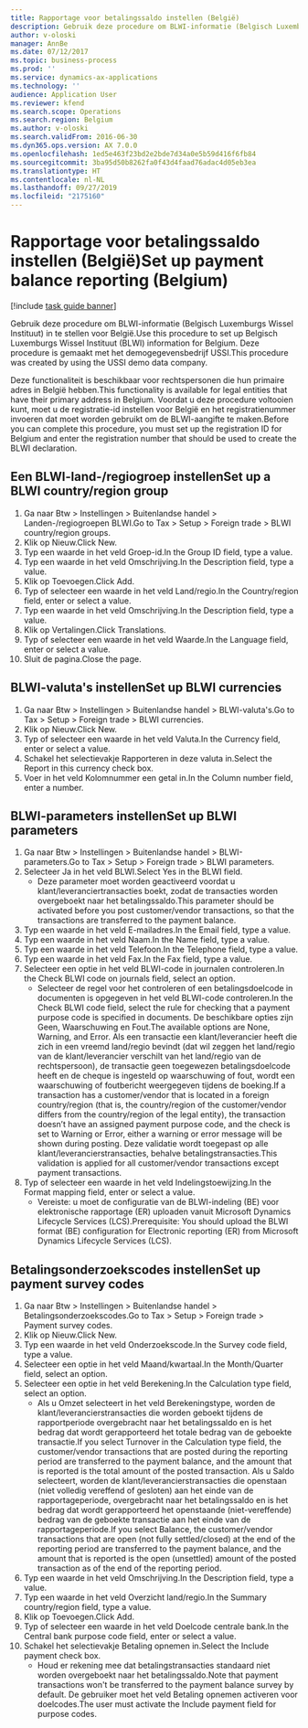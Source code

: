 ```yaml
---
title: Rapportage voor betalingssaldo instellen (België)
description: Gebruik deze procedure om BLWI-informatie (Belgisch Luxemburgs Wissel Instituut) in te stellen voor België.
author: v-oloski
manager: AnnBe
ms.date: 07/12/2017
ms.topic: business-process
ms.prod: ''
ms.service: dynamics-ax-applications
ms.technology: ''
audience: Application User
ms.reviewer: kfend
ms.search.scope: Operations
ms.search.region: Belgium
ms.author: v-oloski
ms.search.validFrom: 2016-06-30
ms.dyn365.ops.version: AX 7.0.0
ms.openlocfilehash: 1ed5e463f23bd2e2bde7d34a0e5b59d416f6fb84
ms.sourcegitcommit: 3ba95d50b8262fa0f43d4faad76adac4d05eb3ea
ms.translationtype: HT
ms.contentlocale: nl-NL
ms.lasthandoff: 09/27/2019
ms.locfileid: "2175160"
---
```

# <a name="set-up-payment-balance-reporting-belgium"></a><span data-ttu-id="82c31-103">Rapportage voor betalingssaldo instellen (België)</span><span class="sxs-lookup"><span data-stu-id="82c31-103">Set up payment balance reporting (Belgium)</span></span>

[!include [task guide banner](../../includes/task-guide-banner.md)]

<span data-ttu-id="82c31-104">Gebruik deze procedure om BLWI-informatie (Belgisch Luxemburgs Wissel Instituut) in te stellen voor België.</span><span class="sxs-lookup"><span data-stu-id="82c31-104">Use this procedure to set up Belgisch Luxemburgs Wissel Instituut (BLWI) information for Belgium.</span></span> <span data-ttu-id="82c31-105">Deze procedure is gemaakt met het demogegevensbedrijf USSI.</span><span class="sxs-lookup"><span data-stu-id="82c31-105">This procedure was created by using the USSI demo data company.</span></span>

<span data-ttu-id="82c31-106">Deze functionaliteit is beschikbaar voor rechtspersonen die hun primaire adres in België hebben.</span><span class="sxs-lookup"><span data-stu-id="82c31-106">This functionality is available for legal entities that have their primary address in Belgium.</span></span> <span data-ttu-id="82c31-107">Voordat u deze procedure voltooien kunt, moet u de registratie-id instellen voor België en het registratienummer invoeren dat moet worden gebruikt om de BLWI-aangifte te maken.</span><span class="sxs-lookup"><span data-stu-id="82c31-107">Before you can complete this procedure, you must set up the registration ID for Belgium and enter the registration number that should be used to create the BLWI declaration.</span></span>


## <a name="set-up-a-blwi-countryregion-group"></a><span data-ttu-id="82c31-108">Een BLWI-land-/regiogroep instellen</span><span class="sxs-lookup"><span data-stu-id="82c31-108">Set up a BLWI country/region group</span></span>
1. <span data-ttu-id="82c31-109">Ga naar Btw > Instellingen > Buitenlandse handel > Landen-/regiogroepen BLWI.</span><span class="sxs-lookup"><span data-stu-id="82c31-109">Go to Tax > Setup > Foreign trade > BLWI country/region groups.</span></span>
2. <span data-ttu-id="82c31-110">Klik op Nieuw.</span><span class="sxs-lookup"><span data-stu-id="82c31-110">Click New.</span></span>
3. <span data-ttu-id="82c31-111">Typ een waarde in het veld Groep-id.</span><span class="sxs-lookup"><span data-stu-id="82c31-111">In the Group ID field, type a value.</span></span>
4. <span data-ttu-id="82c31-112">Typ een waarde in het veld Omschrijving.</span><span class="sxs-lookup"><span data-stu-id="82c31-112">In the Description field, type a value.</span></span>
5. <span data-ttu-id="82c31-113">Klik op Toevoegen.</span><span class="sxs-lookup"><span data-stu-id="82c31-113">Click Add.</span></span>
6. <span data-ttu-id="82c31-114">Typ of selecteer een waarde in het veld Land/regio.</span><span class="sxs-lookup"><span data-stu-id="82c31-114">In the Country/region field, enter or select a value.</span></span>
7. <span data-ttu-id="82c31-115">Typ een waarde in het veld Omschrijving.</span><span class="sxs-lookup"><span data-stu-id="82c31-115">In the Description field, type a value.</span></span>
8. <span data-ttu-id="82c31-116">Klik op Vertalingen.</span><span class="sxs-lookup"><span data-stu-id="82c31-116">Click Translations.</span></span>
9. <span data-ttu-id="82c31-117">Typ of selecteer een waarde in het veld Waarde.</span><span class="sxs-lookup"><span data-stu-id="82c31-117">In the Language field, enter or select a value.</span></span>
10. <span data-ttu-id="82c31-118">Sluit de pagina.</span><span class="sxs-lookup"><span data-stu-id="82c31-118">Close the page.</span></span>

## <a name="set-up-blwi-currencies"></a><span data-ttu-id="82c31-119">BLWI-valuta's instellen</span><span class="sxs-lookup"><span data-stu-id="82c31-119">Set up BLWI currencies</span></span>
1. <span data-ttu-id="82c31-120">Ga naar Btw > Instellingen > Buitenlandse handel > BLWI-valuta's.</span><span class="sxs-lookup"><span data-stu-id="82c31-120">Go to Tax > Setup > Foreign trade > BLWI currencies.</span></span>
2. <span data-ttu-id="82c31-121">Klik op Nieuw.</span><span class="sxs-lookup"><span data-stu-id="82c31-121">Click New.</span></span>
3. <span data-ttu-id="82c31-122">Typ of selecteer een waarde in het veld Valuta.</span><span class="sxs-lookup"><span data-stu-id="82c31-122">In the Currency field, enter or select a value.</span></span>
4. <span data-ttu-id="82c31-123">Schakel het selectievakje Rapporteren in deze valuta in.</span><span class="sxs-lookup"><span data-stu-id="82c31-123">Select the Report in this currency check box.</span></span>
5. <span data-ttu-id="82c31-124">Voer in het veld Kolomnummer een getal in.</span><span class="sxs-lookup"><span data-stu-id="82c31-124">In the Column number field, enter a number.</span></span>

## <a name="set-up-blwi-parameters"></a><span data-ttu-id="82c31-125">BLWI-parameters instellen</span><span class="sxs-lookup"><span data-stu-id="82c31-125">Set up BLWI parameters</span></span>
1. <span data-ttu-id="82c31-126">Ga naar Btw > Instellingen > Buitenlandse handel > BLWI-parameters.</span><span class="sxs-lookup"><span data-stu-id="82c31-126">Go to Tax > Setup > Foreign trade > BLWI parameters.</span></span>
2. <span data-ttu-id="82c31-127">Selecteer Ja in het veld BLWI.</span><span class="sxs-lookup"><span data-stu-id="82c31-127">Select Yes in the BLWI field.</span></span>
    * <span data-ttu-id="82c31-128">Deze parameter moet worden geactiveerd voordat u klant/leveranciertransacties boekt, zodat de transacties worden overgeboekt naar het betalingssaldo.</span><span class="sxs-lookup"><span data-stu-id="82c31-128">This parameter should be activated before you post customer/vendor transactions, so that the transactions are transferred to the payment balance.</span></span>  
3. <span data-ttu-id="82c31-129">Typ een waarde in het veld E-mailadres.</span><span class="sxs-lookup"><span data-stu-id="82c31-129">In the Email field, type a value.</span></span>
4. <span data-ttu-id="82c31-130">Typ een waarde in het veld Naam.</span><span class="sxs-lookup"><span data-stu-id="82c31-130">In the Name field, type a value.</span></span>
5. <span data-ttu-id="82c31-131">Typ een waarde in het veld Telefoon.</span><span class="sxs-lookup"><span data-stu-id="82c31-131">In the Telephone field, type a value.</span></span>
6. <span data-ttu-id="82c31-132">Typ een waarde in het veld Fax.</span><span class="sxs-lookup"><span data-stu-id="82c31-132">In the Fax field, type a value.</span></span>
7. <span data-ttu-id="82c31-133">Selecteer een optie in het veld BLWI-code in journalen controleren.</span><span class="sxs-lookup"><span data-stu-id="82c31-133">In the Check BLWI code on journals field, select an option.</span></span>
    * <span data-ttu-id="82c31-134">Selecteer de regel voor het controleren of een betalingsdoelcode in documenten is opgegeven in het veld BLWI-code controleren.</span><span class="sxs-lookup"><span data-stu-id="82c31-134">In the Check BLWI code field, select the rule for checking that a payment purpose code is specified in documents.</span></span> <span data-ttu-id="82c31-135">De beschikbare opties zijn Geen, Waarschuwing en Fout.</span><span class="sxs-lookup"><span data-stu-id="82c31-135">The available options are None, Warning, and Error.</span></span> <span data-ttu-id="82c31-136">Als een transactie een klant/leverancier heeft die zich in een vreemd land/regio bevindt (dat wil zeggen het land/regio van de klant/leverancier verschilt van het land/regio van de rechtspersoon), de transactie geen toegewezen betalingsdoelcode heeft en de cheque is ingesteld op waarschuwing of fout, wordt een waarschuwing of foutbericht weergegeven tijdens de boeking.</span><span class="sxs-lookup"><span data-stu-id="82c31-136">If a transaction has a customer/vendor that is located in a foreign country/region (that is, the country/region of the customer/vendor differs from the country/region of the legal entity), the transaction doesn’t have an assigned payment purpose code, and the check is set to Warning or Error, either a warning or error message will be shown during posting.</span></span> <span data-ttu-id="82c31-137">Deze validatie wordt toegepast op alle klant/leverancierstransacties, behalve betalingstransacties.</span><span class="sxs-lookup"><span data-stu-id="82c31-137">This validation is applied for all customer/vendor transactions except payment transactions.</span></span>  
8. <span data-ttu-id="82c31-138">Typ of selecteer een waarde in het veld Indelingstoewijzing.</span><span class="sxs-lookup"><span data-stu-id="82c31-138">In the Format mapping field, enter or select a value.</span></span>
    * <span data-ttu-id="82c31-139">Vereiste: u moet de configuratie van de BLWI-indeling (BE) voor elektronische rapportage (ER) uploaden vanuit Microsoft Dynamics Lifecycle Services (LCS).</span><span class="sxs-lookup"><span data-stu-id="82c31-139">Prerequisite: You should upload the BLWI format (BE) configuration for Electronic reporting (ER) from Microsoft Dynamics Lifecycle Services (LCS).</span></span>  

## <a name="set-up-payment-survey-codes"></a><span data-ttu-id="82c31-140">Betalingsonderzoekscodes instellen</span><span class="sxs-lookup"><span data-stu-id="82c31-140">Set up payment survey codes</span></span>
1. <span data-ttu-id="82c31-141">Ga naar Btw > Instellingen > Buitenlandse handel > Betalingsonderzoekscodes.</span><span class="sxs-lookup"><span data-stu-id="82c31-141">Go to Tax > Setup > Foreign trade > Payment survey codes.</span></span>
2. <span data-ttu-id="82c31-142">Klik op Nieuw.</span><span class="sxs-lookup"><span data-stu-id="82c31-142">Click New.</span></span>
3. <span data-ttu-id="82c31-143">Typ een waarde in het veld Onderzoekscode.</span><span class="sxs-lookup"><span data-stu-id="82c31-143">In the Survey code field, type a value.</span></span>
4. <span data-ttu-id="82c31-144">Selecteer een optie in het veld Maand/kwartaal.</span><span class="sxs-lookup"><span data-stu-id="82c31-144">In the Month/Quarter field, select an option.</span></span>
5. <span data-ttu-id="82c31-145">Selecteer een optie in het veld Berekening.</span><span class="sxs-lookup"><span data-stu-id="82c31-145">In the Calculation type field, select an option.</span></span>
    * <span data-ttu-id="82c31-146">Als u Omzet selecteert in het veld Berekeningstype, worden de klant/leverancierstransacties die worden geboekt tijdens de rapportperiode overgebracht naar het betalingssaldo en is het bedrag dat wordt gerapporteerd het totale bedrag van de geboekte transactie.</span><span class="sxs-lookup"><span data-stu-id="82c31-146">If you select Turnover in the Calculation type field, the customer/vendor transactions that are posted during the reporting period are transferred to the payment balance, and the amount that is reported is the total amount of the posted transaction.</span></span>  <span data-ttu-id="82c31-147">Als u Saldo selecteert, worden de klant/leverancierstransacties die openstaan (niet volledig vereffend of gesloten) aan het einde van de rapportageperiode, overgebracht naar het betalingssaldo en is het bedrag dat wordt gerapporteerd het openstaande (niet-vereffende) bedrag van de geboekte transactie aan het einde van de rapportageperiode.</span><span class="sxs-lookup"><span data-stu-id="82c31-147">If you select Balance, the customer/vendor transactions that are open (not fully settled/closed) at the end of the reporting period are transferred to the payment balance, and the amount that is reported is the open (unsettled) amount of the posted transaction as of the end of the reporting period.</span></span>  
6. <span data-ttu-id="82c31-148">Typ een waarde in het veld Omschrijving.</span><span class="sxs-lookup"><span data-stu-id="82c31-148">In the Description field, type a value.</span></span>
7. <span data-ttu-id="82c31-149">Typ een waarde in het veld Overzicht land/regio.</span><span class="sxs-lookup"><span data-stu-id="82c31-149">In the Summary country/region field, type a value.</span></span>
8. <span data-ttu-id="82c31-150">Klik op Toevoegen.</span><span class="sxs-lookup"><span data-stu-id="82c31-150">Click Add.</span></span>
9. <span data-ttu-id="82c31-151">Typ of selecteer een waarde in het veld Doelcode centrale bank.</span><span class="sxs-lookup"><span data-stu-id="82c31-151">In the Central bank purpose code field, enter or select a value.</span></span>
10. <span data-ttu-id="82c31-152">Schakel het selectievakje Betaling opnemen in.</span><span class="sxs-lookup"><span data-stu-id="82c31-152">Select the Include payment check box.</span></span>
    * <span data-ttu-id="82c31-153">Houd er rekening mee dat betalingstransacties standaard niet worden overgeboekt naar het betalingssaldo.</span><span class="sxs-lookup"><span data-stu-id="82c31-153">Note that payment transactions won't be transferred to the payment balance survey by default.</span></span> <span data-ttu-id="82c31-154">De gebruiker moet het veld Betaling opnemen activeren voor doelcodes.</span><span class="sxs-lookup"><span data-stu-id="82c31-154">The user must activate the Include payment field for purpose codes.</span></span>  


